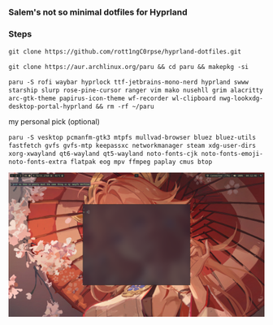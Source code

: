 ### Salem's not so minimal dotfiles for Hyprland

### Steps

```
git clone https://github.com/rott1ngC0rpse/hyprland-dotfiles.git
```

```
git clone https://aur.archlinux.org/paru && cd paru && makepkg -si
```

```
paru -S rofi waybar hyprlock ttf-jetbrains-mono-nerd hyprland swww starship slurp rose-pine-cursor ranger vim mako nusehll grim alacritty arc-gtk-theme papirus-icon-theme wf-recorder wl-clipboard nwg-lookxdg-desktop-portal-hyprland && rm -rf ~/paru
```

my personal pick (optional)
```
paru -S vesktop pcmanfm-gtk3 mtpfs mullvad-browser bluez bluez-utils fastfetch gvfs gvfs-mtp keepassxc networkmanager steam xdg-user-dirs xorg-xwayland qt6-wayland qt5-wayland noto-fonts-cjk noto-fonts-emoji-noto-fonts-extra flatpak eog mpv ffmpeg paplay cmus btop
```

![Screenshot](screenshot.png)

